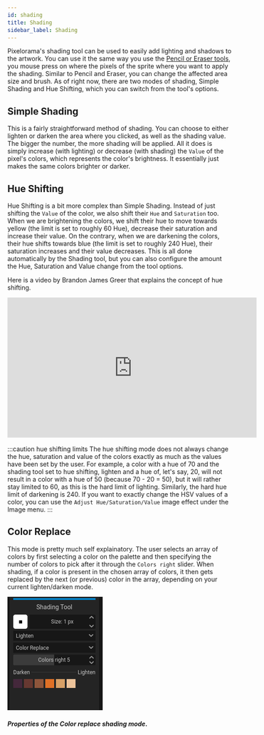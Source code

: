 ```yaml
---
id: shading
title: Shading
sidebar_label: Shading
---
```


Pixelorama's shading tool can be used to easily add lighting and shadows to the artwork. You can use it the same way you use the [Pencil or Eraser tools](drawing), you mouse press on where the pixels of the sprite where you want to apply the shading. Similar to Pencil and Eraser, you can change the affected area size and brush. As of right now, there are two modes of shading, Simple Shading and Hue Shifting, which you can switch from the tool's options.

## Simple Shading
This is a fairly straightforward method of shading. You can choose to either lighten or darken the area where you clicked, as well as the shading value. The bigger the number, the more shading will be applied. All it does is simply increase (with lighting) or decrease (with shading) the `Value` of the pixel's colors, which represents the color's brightness. It essentially just makes the same colors brighter or darker.

## Hue Shifting
Hue Shifting is a bit more complex than Simple Shading. Instead of just shifting the `Value` of the color, we also shift their `Hue` and `Saturation` too. When we are brightening the colors, we shift their hue to move towards yellow (the limit is set to roughly 60 Hue), decrease their saturation and increase their value. On the contrary, when we are darkening the colors, their hue shifts towards blue (the limit is set to roughly 240 Hue), their saturation increases and their value decreases. This is all done automatically by the Shading tool, but you can also configure the amount the Hue, Saturation and Value change from the tool options.

Here is a video by Brandon James Greer that explains the concept of hue shifting.
<iframe width="560" height="315" src="https://www.youtube.com/embed/PNtMAxYaGyg?si=zuahArZTx17avYvN" title="YouTube video player" frameborder="0" allow="accelerometer; autoplay; clipboard-write; encrypted-media; gyroscope; picture-in-picture; web-share" allowfullscreen></iframe>

:::caution hue shifting limits
The hue shifting mode does not always change the hue, saturation and value of the colors exactly as much as the values have been set by the user. For example, a color with a hue of 70 and the shading tool set to hue shifting, lighten and a hue of, let's say, 20, will not result in a color with a hue of 50 (because 70 - 20 = 50), but it will rather stay limited to 60, as this is the hard limit of lighting. Similarly, the hard hue limit of darkening is 240. If you want to exactly change the HSV values of a color, you can use the `Adjust Hue/Saturation/Value` image effect under the Image menu.
:::

## Color Replace
This mode is pretty much self explainatory. The user selects an array of colors by first selecting a color on the palette and then specifying the number of colors to pick after it through the `Colors right` slider. When shading, if a color is present in the chosen array of colors, it then gets replaced by the next (or previous) color in the array, depending on your current lighten/darken mode.

![Color replace mode properties](../../static/img/shading_cr.png)
##### Properties of the Color replace shading mode.
